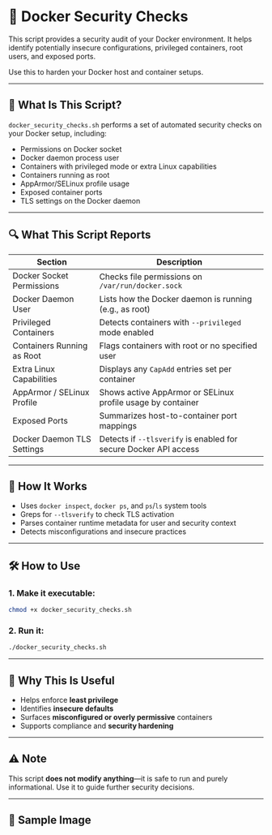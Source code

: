 # 🔐 Docker Security Checks

This script provides a security audit of your Docker environment. It helps identify potentially insecure configurations, privileged containers, root users, and exposed ports.

Use this to harden your Docker host and container setups.

---

## 📌 What Is This Script?

`docker_security_checks.sh` performs a set of automated security checks on your Docker setup, including:

- Permissions on Docker socket
- Docker daemon process user
- Containers with privileged mode or extra Linux capabilities
- Containers running as root
- AppArmor/SELinux profile usage
- Exposed container ports
- TLS settings on the Docker daemon

---

## 🔍 What This Script Reports

| Section                            | Description                                                            |
|-----------------------------------|------------------------------------------------------------------------|
| Docker Socket Permissions         | Checks file permissions on `/var/run/docker.sock`                     |
| Docker Daemon User                | Lists how the Docker daemon is running (e.g., as root)                |
| Privileged Containers             | Detects containers with `--privileged` mode enabled                   |
| Containers Running as Root        | Flags containers with root or no specified user                       |
| Extra Linux Capabilities          | Displays any `CapAdd` entries set per container                       |
| AppArmor / SELinux Profile        | Shows active AppArmor or SELinux profile usage by container           |
| Exposed Ports                     | Summarizes host-to-container port mappings                            |
| Docker Daemon TLS Settings        | Detects if `--tlsverify` is enabled for secure Docker API access      |

---

## 🧠 How It Works

- Uses `docker inspect`, `docker ps`, and `ps`/`ls` system tools
- Greps for `--tlsverify` to check TLS activation
- Parses container runtime metadata for user and security context
- Detects misconfigurations and insecure practices

---

## 🛠️ How to Use

### 1. Make it executable:

```bash
chmod +x docker_security_checks.sh
```

### 2. Run it:

```bash
./docker_security_checks.sh
```

---

## 🧱 Why This Is Useful

- Helps enforce **least privilege**
- Identifies **insecure defaults**
- Surfaces **misconfigured or overly permissive** containers
- Supports compliance and **security hardening**

---

## ⚠️ Note

This script **does not modify anything**—it is safe to run and purely informational. Use it to guide further security decisions.

---

## 📸 Sample Image

